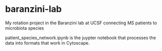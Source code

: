 # baranzini-lab
My rotation project in the Baranzini lab at UCSF connecting MS patients to microbiota species

patient_species_network.ipynb is the juypter notebook that processes the data into formats that work in Cytoscape.
